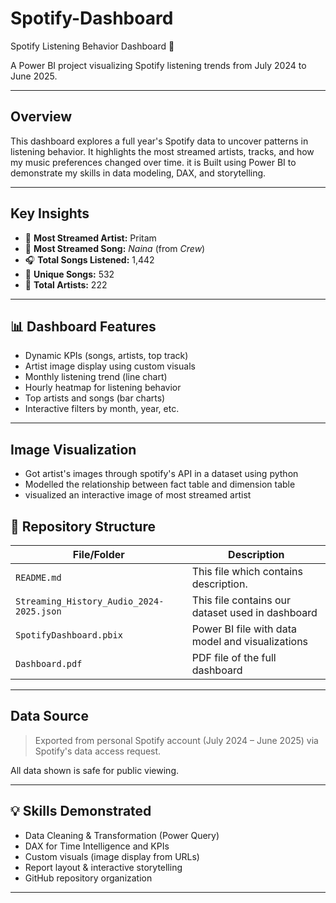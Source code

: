 # Spotify-Dashboard

Spotify Listening Behavior Dashboard 🎵

A Power BI project visualizing Spotify listening trends from July 2024 to June 2025.

---

## Overview

This dashboard explores a full year's Spotify data to uncover patterns in listening behavior. It highlights the most streamed artists, tracks, and how my music preferences changed over time. it is Built using Power BI to demonstrate my skills in data modeling, DAX, and storytelling.

---

## Key Insights

- 🎤 **Most Streamed Artist:** Pritam  
- 🎵 **Most Streamed Song:** *Naina* (from *Crew*)  
- 🎧 **Total Songs Listened:** 1,442  
- 🧠 **Unique Songs:** 532  
- 👥 **Total Artists:** 222  

---

## 📊 Dashboard Features

-  Dynamic KPIs (songs, artists, top track)
-  Artist image display using custom visuals
-  Monthly listening trend (line chart)
-  Hourly heatmap for listening behavior
-  Top artists and songs (bar charts)
-  Interactive filters by month, year, etc.

---

## Image Visualization

- Got artist's images through spotify's API in a dataset using python
- Modelled the relationship between fact table and dimension table
- visualized an interactive image of most streamed artist


## 📁 Repository Structure

| File/Folder                             | Description                                         |
|-----------------------------------------|-----------------------------------------------------|
| `README.md`                             | This file which contains description.               |
| `Streaming_History_Audio_2024-2025.json`| This file contains our dataset used in dashboard    |
| `SpotifyDashboard.pbix`                 | Power BI file with data model and visualizations    |
| `Dashboard.pdf`                         | PDF file  of the full dashboard                     |



---

## Data Source

> Exported from personal Spotify account (July 2024 – June 2025) via Spotify's data access request.

All data shown is safe for public viewing.

---

## 💡 Skills Demonstrated

- Data Cleaning & Transformation (Power Query)
- DAX for Time Intelligence and KPIs
- Custom visuals (image display from URLs)
- Report layout & interactive storytelling
- GitHub repository organization

---




